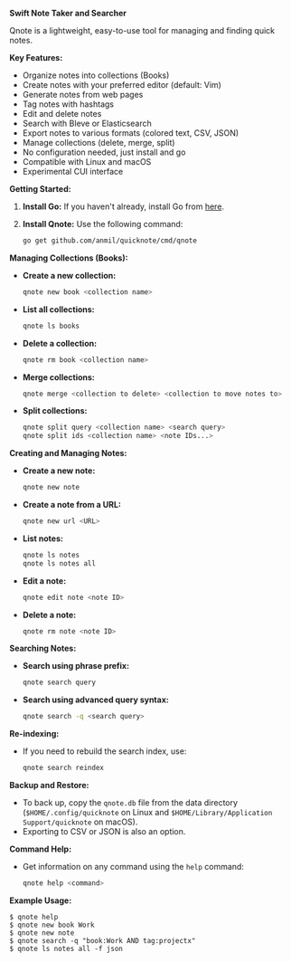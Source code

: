 **Swift Note Taker and Searcher**

Qnote is a lightweight, easy-to-use tool for managing and finding quick notes.

**Key Features:**

*   Organize notes into collections (Books)
*   Create notes with your preferred editor (default: Vim)
*   Generate notes from web pages
*   Tag notes with hashtags
*   Edit and delete notes
*   Search with Bleve or Elasticsearch
*   Export notes to various formats (colored text, CSV, JSON)
*   Manage collections (delete, merge, split)
*   No configuration needed, just install and go
*   Compatible with Linux and macOS
*   Experimental CUI interface

**Getting Started:**

1.  **Install Go:** If you haven't already, install Go from [here](https://golang.org/).
2.  **Install Qnote:**  Use the following command: 

    ```bash
    go get github.com/anmil/quicknote/cmd/qnote 
    ```

**Managing Collections (Books):**

*   **Create a new collection:**

    ```bash
    qnote new book <collection name> 
    ```

*   **List all collections:**

    ```bash
    qnote ls books
    ```

*   **Delete a collection:**

    ```bash
    qnote rm book <collection name>
    ```

*   **Merge collections:**

    ```bash
    qnote merge <collection to delete> <collection to move notes to>
    ```

*   **Split collections:**

    ```bash
    qnote split query <collection name> <search query>
    qnote split ids <collection name> <note IDs...>
    ```

**Creating and Managing Notes:**

*   **Create a new note:**

    ```bash
    qnote new note 
    ```

*   **Create a note from a URL:**

    ```bash
    qnote new url <URL>
    ```

*   **List notes:**

    ```bash
    qnote ls notes 
    qnote ls notes all 
    ```

*   **Edit a note:**

    ```bash
    qnote edit note <note ID>
    ```

*   **Delete a note:**

    ```bash
    qnote rm note <note ID>
    ```

**Searching Notes:**

*   **Search using phrase prefix:**

    ```bash
    qnote search query 
    ```

*   **Search using advanced query syntax:**

    ```bash
    qnote search -q <search query> 
    ```

**Re-indexing:**

*   If you need to rebuild the search index, use:

    ```bash
    qnote search reindex
    ```


**Backup and Restore:**

*   To back up, copy the `qnote.db` file from the data directory (`$HOME/.config/quicknote` on Linux and `$HOME/Library/Application Support/quicknote` on macOS).
*   Exporting to CSV or JSON is also an option.


**Command Help:**

*   Get information on any command using the `help` command:

    ```bash
    qnote help <command>
    ```

**Example Usage:**

```
$ qnote help
$ qnote new book Work
$ qnote new note
$ qnote search -q "book:Work AND tag:projectx"
$ qnote ls notes all -f json
```
